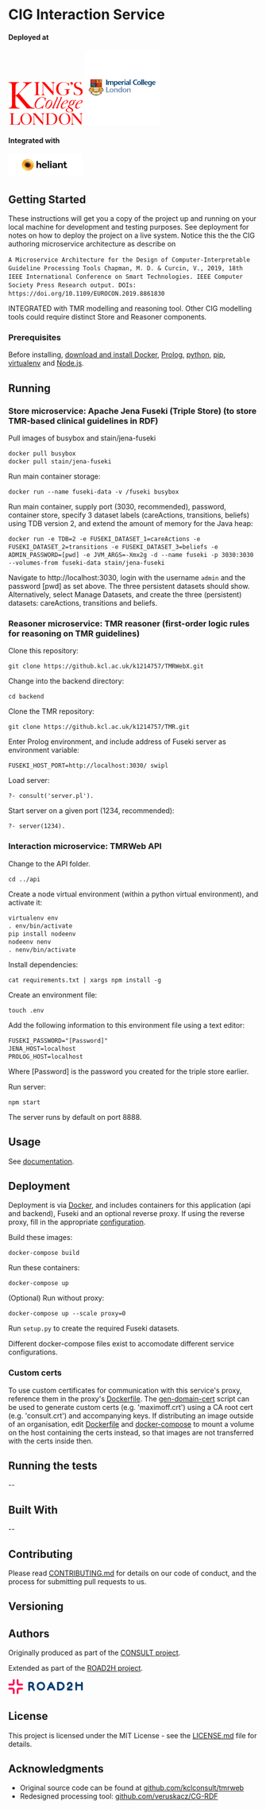 # CIG Interaction Service

#### Deployed at

<img src="Kings_College_London-logo.png" width="150">


<img src="Imperial-College-London-logo.jpeg" width="150">

#### Integrated with

<img src="heliant_logo.jpeg" width="150">

## Getting Started

These instructions will get you a copy of the project up and running on your local machine for development and testing purposes. See deployment for notes on how to deploy the project on a live system.
Notice this the the CIG authoring microservice architecture as describe on 

`A Microservice Architecture for the Design of Computer-Interpretable Guideline Processing Tools
Chapman, M. D. & Curcin, V., 2019, 18th IEEE International Conference on Smart Technologies. IEEE Computer Society Press Research output.
DOIs: https://doi.org/10.1109/EUROCON.2019.8861830`

INTEGRATED with TMR modelling and reasoning tool. Other CIG modelling tools could require distinct Store and Reasoner components.

### Prerequisites

Before installing, [download and install Docker](https://www.docker.com/get-started), [Prolog](http://www.swi-prolog.org/Download.html), [python](https://www.python.org/downloads/), [pip](https://packaging.python.org/tutorials/installing-packages/#use-pip-for-installing), [virtualenv](https://virtualenv.pypa.io/en/latest/installation/) and [Node.js](https://nodejs.org/en/download/).

## Running

### Store microservice: Apache Jena Fuseki (Triple Store) (to store TMR-based clinical guidelines in RDF)

Pull images of busybox and stain/jena-fuseki

```
docker pull busybox
docker pull stain/jena-fuseki
```

Run main container storage:

```
docker run --name fuseki-data -v /fuseki busybox
```

Run main container, supply port (3030, recommended), password,  container store, specify 3 dataset labels (careActions, transitions, beliefs) using TDB version 2, and extend the amount of memory for the Java heap:

```
docker run -e TDB=2 -e FUSEKI_DATASET_1=careActions -e FUSEKI_DATASET_2=transitions -e FUSEKI_DATASET_3=beliefs -e ADMIN_PASSWORD=[pwd] -e JVM_ARGS=-Xmx2g -d --name fuseki -p 3030:3030 --volumes-from fuseki-data stain/jena-fuseki
```

Navigate to http://localhost:3030, login with the username `admin` and the password [pwd] as set above. The three persistent datasets should show. Alternatively, select Manage Datasets, and create the three (persistent) datasets: careActions, transitions and beliefs.

### Reasoner microservice: TMR reasoner (first-order logic rules for reasoning on TMR guidelines)

Clone this repository:

```
git clone https://github.kcl.ac.uk/k1214757/TMRWebX.git
```

Change into the backend directory:

```
cd backend
```

Clone the TMR repository:

```
git clone https://github.kcl.ac.uk/k1214757/TMR.git
```

Enter Prolog environment, and include address of Fuseki server as environment variable:

```
FUSEKI_HOST_PORT=http://localhost:3030/ swipl
```

Load server:

```
?- consult('server.pl').
```

Start server on a given port (1234, recommended):

```
?- server(1234).
```

### Interaction microservice: TMRWeb  API

Change to the API folder.

```
cd ../api
```

Create a node virtual environment (within a python virtual environment), and activate it:

```
virtualenv env
. env/bin/activate
pip install nodeenv
nodeenv nenv
. nenv/bin/activate
```

Install dependencies:

```
cat requirements.txt | xargs npm install -g
```

Create an environment file:

```
touch .env
```

Add the following information to this environment file using a text editor:

```
FUSEKI_PASSWORD="[Password]"
JENA_HOST=localhost
PROLOG_HOST=localhost
```

Where [Password] is the password you created for the triple store earlier.

Run server:

```
npm start
```

The server runs by default on port 8888.

## Usage

See [documentation](api/README.md).

## Deployment

Deployment is via [Docker](https://docs.docker.com/compose/install/), and includes containers for this application (api and backend), Fuseki and an optional reverse proxy. If using the reverse proxy, fill in the appropriate [configuration](proxy/nginx.conf).

Build these images:

```
docker-compose build
```

Run these containers:

```
docker-compose up
```

(Optional) Run without proxy:

```
docker-compose up --scale proxy=0
```

Run `setup.py` to create the required Fuseki datasets.

Different docker-compose files exist to accomodate different service configurations.

### Custom certs

To use custom certificates for communication with this service's proxy, reference them in the proxy's [Dockerfile](proxy/Dockerfile). The [gen-domain-cert](proxy/certs/gen-domain-cert.sh) script can be used to generate custom certs (e.g. 'maximoff.crt') using a CA root cert (e.g. 'consult.crt') and accompanying keys. If distributing an image outside of an organisation, edit [Dockerfile](proxy/Dockerfile) and [docker-compose](docker-compose.yml) to mount a volume on the host containing the certs instead, so that images are not transferred with the certs inside then.

## Running the tests

--

## Built With

--

## Contributing

Please read [CONTRIBUTING.md](CONTRIBUTING.md) for details on our code of conduct, and the process for submitting pull requests to us.

## Versioning

## Authors

Originally produced as part of the [CONSULT project](https://consult.kcl.ac.uk/).

Extended as part of the  [ROAD2H project](https://www.road2h.org/).

<img src="road2h_logo.png" width="150">

## License

This project is licensed under the MIT License - see the [LICENSE.md](LICENSE.md) file for details.

## Acknowledgments

* Original source code can be found at [github.com/kclconsult/tmrweb](https://github.com/kclconsult/tmrweb)
* Redesigned processing tool: [github.com/veruskacz/CG-RDF](https://github.com/veruskacz/CG-RDF)
